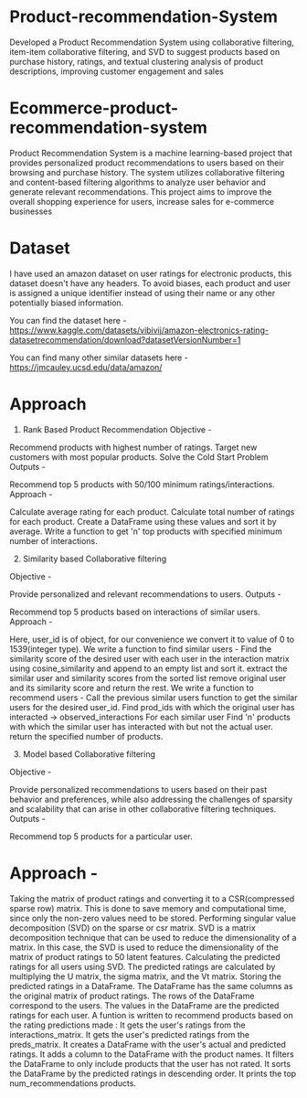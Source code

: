 # Product-recommendation-System
Developed a Product Recommendation System using collaborative filtering, item-item collaborative filtering, and SVD to suggest products based on purchase history, ratings, and textual clustering analysis of product descriptions, improving customer engagement and sales 

# Ecommerce-product-recommendation-system
Product Recommendation System is a machine learning-based project that provides personalized product recommendations to users based on their browsing and purchase history. The system utilizes collaborative filtering and content-based filtering algorithms to analyze user behavior and generate relevant recommendations. This project aims to improve the overall shopping experience for users, increase sales for e-commerce businesses

# Dataset
I have used an amazon dataset on user ratings for electronic products, this dataset doesn't have any headers. To avoid biases, each product and user is assigned a unique identifier instead of using their name or any other potentially biased information.

You can find the dataset here - https://www.kaggle.com/datasets/vibivij/amazon-electronics-rating-datasetrecommendation/download?datasetVersionNumber=1

You can find many other similar datasets here - https://jmcauley.ucsd.edu/data/amazon/

# Approach
1) Rank Based Product Recommendation
Objective -

Recommend products with highest number of ratings.
Target new customers with most popular products.
Solve the Cold Start Problem
Outputs -

Recommend top 5 products with 50/100 minimum ratings/interactions.
Approach -

Calculate average rating for each product.
Calculate total number of ratings for each product.
Create a DataFrame using these values and sort it by average.
Write a function to get 'n' top products with specified minimum number of interactions.

2) Similarity based Collaborative filtering

 Objective -

Provide personalized and relevant recommendations to users.
Outputs -

Recommend top 5 products based on interactions of similar users.
Approach -

Here, user_id is of object, for our convenience we convert it to value of 0 to 1539(integer type).
We write a function to find similar users -
Find the similarity score of the desired user with each user in the interaction matrix using cosine_similarity and append to an empty list and sort it.
extract the similar user and similarity scores from the sorted list
remove original user and its similarity score and return the rest.
We write a function to recommend users -
Call the previous similar users function to get the similar users for the desired user_id.
Find prod_ids with which the original user has interacted -> observed_interactions
For each similar user Find 'n' products with which the similar user has interacted with but not the actual user.
return the specified number of products.


3) Model based Collaborative filtering

Objective -

Provide personalized recommendations to users based on their past behavior and preferences, while also addressing the challenges of sparsity and scalability that can arise in other collaborative filtering techniques.
Outputs -

Recommend top 5 products for a particular user.

# Approach -

Taking the matrix of product ratings and converting it to a CSR(compressed sparse row) matrix. This is done to save memory and computational time, since only the non-zero values need to be stored.
Performing singular value decomposition (SVD) on the sparse or csr matrix. SVD is a matrix decomposition technique that can be used to reduce the dimensionality of a matrix. In this case, the SVD is used to reduce the dimensionality of the matrix of product ratings to 50 latent features.
Calculating the predicted ratings for all users using SVD. The predicted ratings are calculated by multiplying the U matrix, the sigma matrix, and the Vt matrix.
Storing the predicted ratings in a DataFrame. The DataFrame has the same columns as the original matrix of product ratings. The rows of the DataFrame correspond to the users. The values in the DataFrame are the predicted ratings for each user.
A funtion is written to recommend products based on the rating predictions made :
It gets the user's ratings from the interactions_matrix.
It gets the user's predicted ratings from the preds_matrix.
It creates a DataFrame with the user's actual and predicted ratings.
It adds a column to the DataFrame with the product names.
It filters the DataFrame to only include products that the user has not rated.
It sorts the DataFrame by the predicted ratings in descending order.
It prints the top num_recommendations products.
